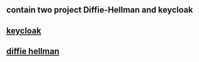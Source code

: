 ## contain two project Diffie-Hellman and keycloak

## [keycloak](keycloak_drf/)

## [diffie hellman](DiffieHellman/=)
